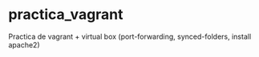# practica_vagrant
Practica de vagrant + virtual box (port-forwarding, synced-folders, install apache2)
